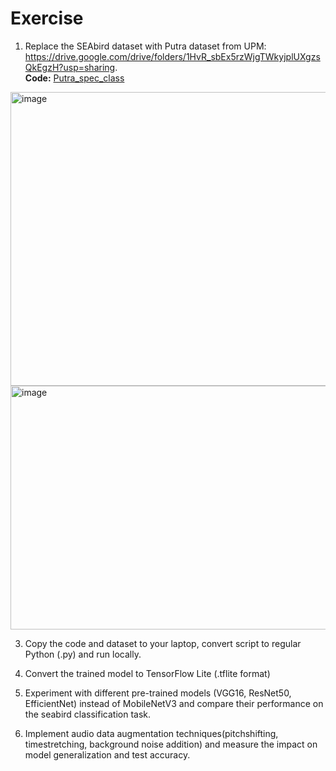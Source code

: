 # Exercise
 1. Replace the SEAbird dataset with Putra dataset from UPM: https://drive.google.com/drive/folders/1HvR_sbEx5rzWjgTWkyjplUXgzsQkEgzH?usp=sharing.  
**Code:** [Putra_spec_class](https://github.com/pohyuwei0111/RaspberryPi_Project/blob/0dc6c4f2be67c7aa819dae908f9c6da78f9928d8/docs/revision_guide/deeplearning/spec_class_putra.py)
<img width="547" height="470" alt="image" src="https://github.com/user-attachments/assets/ce815980-b458-4250-8892-9c9630cf3ab3" />  
<img width="1189" height="390" alt="image" src="https://github.com/user-attachments/assets/94acd1b1-1116-4c8c-90eb-7fcb939ace8d" />

 3. Copy the code and dataset to your laptop, convert script to regular Python (.py) and run locally.  
 
 4. Convert the trained model to TensorFlow Lite (.tflite format)  
 
 5. Experiment with different pre-trained models (VGG16, ResNet50, EfficientNet) instead of MobileNetV3 and compare their performance on the seabird classification task.  
 
 6. Implement audio data augmentation techniques(pitchshifting, timestretching, background noise addition) and measure the impact on model generalization and test accuracy.  
